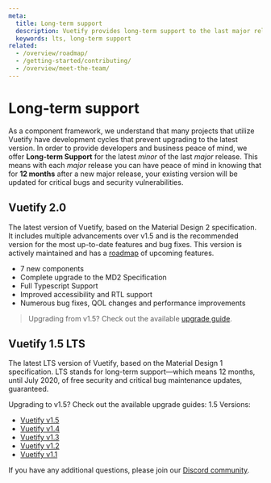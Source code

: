 ```yaml
---
meta:
  title: Long-term support
  description: Vuetify provides long-term support to the last major release for 12 months for critical bugs and security vulnerabilities.
  keywords: lts, long-term support
related:
  - /overview/roadmap/
  - /getting-started/contributing/
  - /overview/meet-the-team/
---
```


# Long-term support

As a component framework, we understand that many projects that utilize Vuetify have development cycles that prevent upgrading to the latest version. In order to provide developers and business peace of mind, we offer **Long-term Support** for the latest _minor_ of the last _major_ release. This means with each _major_ release you can have peace of mind in knowing that for **12 months** after a new major release, your existing version will be updated for critical bugs and security vulnerabilities.

<promoted-ad slug="business-support" />

## Vuetify 2.0

The latest version of Vuetify, based on the Material Design 2 specification. It includes multiple advancements over v1.5 and is the recommended version for the most up-to-date features and bug fixes. This version is actively maintained and has a [roadmap](/overview/roadmap) of upcoming features.

* 7 new components
* Complete upgrade to the MD2 Specification
* Full Typescript Support
* Improved accessibility and RTL support
* Numerous bug fixes, QOL changes and performance improvements

> Upgrading from v1.5? Check out the available [upgrade guide](https://github.com/vuetifyjs/vuetify/releases/tag/v2.0.0#user-content-upgrade-guide).

## Vuetify 1.5 LTS

The latest LTS version of Vuetify, based on the Material Design 1 specification. LTS stands for long-term support—which means 12 months, until July 2020, of free security and critical bug maintenance updates, guaranteed.

Upgrading to v1.5? Check out the available upgrade guides:
1.5 Versions:

* [Vuetify v1.5](https://github.com/vuetifyjs/vuetify/releases/tag/v1.5.0)
* [Vuetify v1.4](https://github.com/vuetifyjs/vuetify/releases/tag/v1.4.0)
* [Vuetify v1.3](https://github.com/vuetifyjs/vuetify/releases/tag/v1.3.0)
* [Vuetify v1.2](https://github.com/vuetifyjs/vuetify/releases/tag/v1.2.0)
* [Vuetify v1.1](https://github.com/vuetifyjs/vuetify/releases/tag/v1.1.0)

If you have any additional questions, please join our [Discord community](https://community.vuetifyjs.com).

<backmatter />

